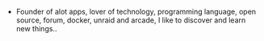 - Founder of alot apps, lover of technology, programming language, open source, forum, docker, unraid and arcade, I like to discover and learn new things..
  <br>


































































































































































































































































































